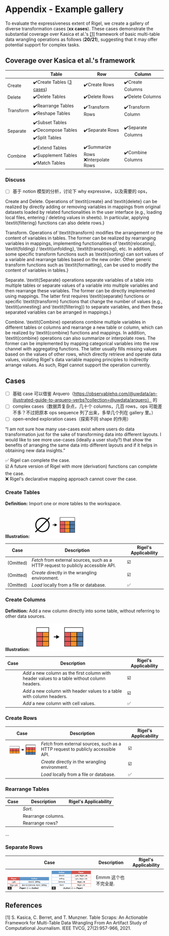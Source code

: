 # Appendix -  Example gallery

To evaluate the expressiveness extent of Rigel, we create a gallery of diverse transformation cases (**xx cases**).
These cases demonstrate the substantial coverage over Kasica et al.'s [[1]](#references) framework of basic multi-table data wrangling operations as follows (**20/21**), suggesting that it may offer potential support for complex tasks.

## Coverage over Kasica et al.'s framework

|   | Table | Row | Column |
| - | - | - | - |
| Create | :heavy_check_mark:Create Tables ([3 cases](#create-tables))	| :heavy_check_mark:Create Rows | :heavy_check_mark:Create Columns |
| Delete | :heavy_check_mark:Delete Tables	| :heavy_check_mark:Delete Rows | :heavy_check_mark:Delete Columns |
| Transform | :heavy_check_mark:Rearrange Tables<br>:heavy_check_mark:Reshape Tables | :heavy_check_mark:Transform Rows | :heavy_check_mark:Transform Column |
| Separate | :heavy_check_mark:Subset Tables<br>:heavy_check_mark:Decompose Tables<br>:heavy_check_mark:Split Tables | :heavy_check_mark:Separate Rows | :heavy_check_mark:Separate Columns |
| Combine | :heavy_check_mark:Extend Tables<br>:heavy_check_mark:Supplement Tables<br>:heavy_check_mark:Match Tables | :heavy_check_mark:Summarize Rows<br>:x:Interpolate Rows | :heavy_check_mark:Combine Columns |

### Discuss
- [ ] 基于 notion 模型的分析，讨论下 why expressive，以及需要的 ops，



Create and Delete. Operations of \textit{create} and \textit{delete} can be realized by directly adding or removing variables in mappings from original datasets loaded by related functionalities in the user interface (e.g., loading local files, entering / deleting values in sheets). In particular, applying \textit{filtering} functions can also delete rows.}
  
Transform. Operations of \textit{transform} modifies the arrangement or the content of variables in tables. The former can be realized by rearranging variables in mappings, implementing functionalities of \textit{relocating}, \textit{folding} / \textit{unfolding}, \textit{transposing}, etc. In addition, some specific transform functions such as \textit{sorting} can sort values of a variable and rearrange tables based on the new order. Other generic transform functions such as \textit{formatting}, can be used to modify the content of variables in tables.}
  
Separate. \textit{Separate} operations separate variables of a table into multiple tables or separate values of a variable into multiple variables and then rearrange these variables. The former can be directly implemented using mappings. The latter first requires \textit{separate} functions or specific \textit{transform} functions that change the number of values (e.g., \textit{unnesting} and \textit{filtering}) to separate variables, and then these separated variables can be arranged in mappings.}
  
Combine. \textit{Combine} operations combine multiple variables in different tables or columns and rearrange a new table or column, which can be realized by \textit{combine} functions and mappings. In addition, \textit{combine} operations can also summarize or interpolate rows. The former can be implemented by mapping categorical variables into the row channel with aggregating functions. The latter usually fills missing values based on the values of other rows, which directly retrieve and operate data values, violating Rigel's data variable mapping principles to indirectly arrange values. As such, Rigel cannot support the operation currently.


## Cases

- [ ] 基础 case 可以借鉴 Arquero（https://observablehq.com/@uwdata/an-illustrated-guide-to-arquero-verbs?collection=@uwdata/arquero） 的
- [ ] complex cases（数据弄复杂点，几十个 columns，几百 rows，ops 可能差不多？不过把原本 ops sequence 列了出来，多举几个列在 gallery 里。）
- [ ] open-ended exploration cases（探索不同 shape 的作用）

“I am not sure how many use-cases exist where users do data transformation just for the sake of transforming data into different layouts. I would like to see more use-cases (ideally a user study?) that show the benefits of arranging the same data into different layouts and if it helps in obtaining new data insights.”

:white_check_mark: Rigel can complete the case.<br>
:ballot_box_with_check: A future version of Rigel with more (derivation) functions can complete the case.<br>
:x: Rigel's declarative mapping approach cannot cover the case.


### Create Tables 

**Definition:** Import one or more tables to the workspace.

**Illustration:** ![create-tables](/pics/create-tables.png)

| Case | Description | Rigel's Applicability | 
| - | - | - |
| (Omitted) | *Fetch* from external sources, such as a HTTP request to publicly accessible API. | :ballot_box_with_check: |
| (Omitted) | *Create* directly in the wrangling environment. | :ballot_box_with_check: |
| (Omitted) | *Load* locally from a file or database. | :white_check_mark: |

### Create Columns 

**Definition:**  Add a new column directly into some table, without referring to other data sources.

**Illustration:** ![create-columns](/pics/create-columns.png)

| Case | Description | Rigel's Applicability | 
| - | - | - |
|  | *Add* a new column as the first column with header values to a table without column headers. | :ballot_box_with_check: |
|  | *Add* a new column with header values to a table with column headers. | :ballot_box_with_check: |
|  | *Add* a new column with cell values. | :white_check_mark: |

### Create Rows 

| Case | Description | Rigel's Applicability | 
| - | - | - |
| ![create-rows](/pics/create-rows.png) | *Fetch* from external sources, such as a HTTP request to publicly accessible API. | :ballot_box_with_check: |
|  | *Create* directly in the wrangling environment. | :ballot_box_with_check: |
|  | *Load* locally from a file or database. | :white_check_mark: |


 ### Rearrange Tables

| Case | Description | Rigel's Applicability | 
| - | - | - |
|  | *Sort*. |  |
|  | Rearrange columns. |  |
|  | Rearrange rows? |  |

...

### Separate Rows

| Case | Description | Rigel's Applicability | 
| - | - | - |
| ![create-tables](/pics/separate-row-1.png) | Emmm 这个也不完全是. | |


## References

[1] S. Kasica, C. Berret, and T. Munzner. Table Scraps: An Actionable Framework for Multi-Table Data Wrangling From An Artifact Study of Computational Journalism. IEEE TVCG, 27(2):957-966, 2021.
